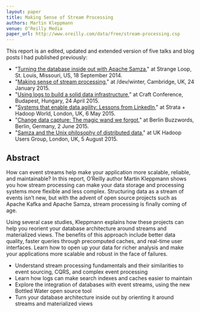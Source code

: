 ```yaml
---
layout: paper
title: Making Sense of Stream Processing
authors: Martin Kleppmann
venue: O’Reilly Media
paper_url: http://www.oreilly.com/data/free/stream-processing.csp
---
```


This report is an edited, updated and extended version of five talks and blog posts I had published
previously:

- "[Turning the database inside out with Apache
  Samza](/2014/09/18/turning-database-inside-out-at-strange-loop.html)," at Strange Loop, St. Louis,
  Missouri, US, 18 September 2014.
- "[Making sense of stream processing](/2015/01/24/stream-processing-at-dev-winter.html)," at
  /dev/winter, Cambridge, UK, 24 January 2015.
- "[Using logs to build a solid data
  infrastructure](/2015/04/24/logs-for-data-infrastructure-at-craft.html)," at Craft Conference,
  Budapest, Hungary, 24 April 2015.
- "[Systems that enable data agility: Lessons from LinkedIn](/2015/05/06/data-agility-at-strata.html),"
  at Strata + Hadoop World, London, UK, 6 May 2015.
- "[Change data capture: The magic wand we forgot](/2015/06/02/change-capture-at-berlin-buzzwords.html),"
  at Berlin Buzzwords, Berlin, Germany, 2 June 2015.
- "[Samza and the Unix philosophy of distributed data](/2015/08/05/samza-unix-philosophy-at-huguk.html),"
  at UK Hadoop Users Group, London, UK, 5 August 2015.

Abstract
--------

How can event streams help make your application more scalable, reliable, and maintainable? In this
report, O’Reilly author Martin Kleppmann shows you how stream processing can make your data storage
and processing systems more flexible and less complex. Structuring data as a stream of events isn’t
new, but with the advent of open source projects such as Apache Kafka and Apache Samza, stream
processing is finally coming of age.

Using several case studies, Kleppmann explains how these projects can help you reorient your
database architecture around streams and materialized views. The benefits of this approach include
better data quality, faster queries through precomputed caches, and real-time user interfaces. Learn
how to open up your data for richer analysis and make your applications more scalable and robust in
the face of failures.

- Understand stream processing fundamentals and their similarities to event sourcing, CQRS, and
  complex event processing
- Learn how logs can make search indexes and caches easier to maintain
- Explore the integration of databases with event streams, using the new Bottled Water open source
  tool
- Turn your database architecture inside out by orienting it around streams and materialized views
